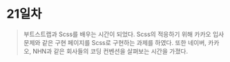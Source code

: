 # 21일차

> 부트스트랩과 Scss를 배우는 시간이 되었다. Scss의 적응하기 위해 카카오 입사 문제와 같은 구현 페이지를 Scss로 구현하는 과제를 하였다. 또한 네이버, 카카오, NHN과 같은 회사들의 코딩 컨벤션을 살펴보는 시간을 가졌다.
